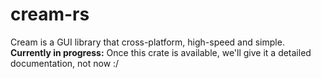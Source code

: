 # cream-rs
Cream is a GUI library that cross-platform, high-speed and simple.
**Currently in progress:** Once this crate is available, we'll give it a detailed documentation, not now :/
